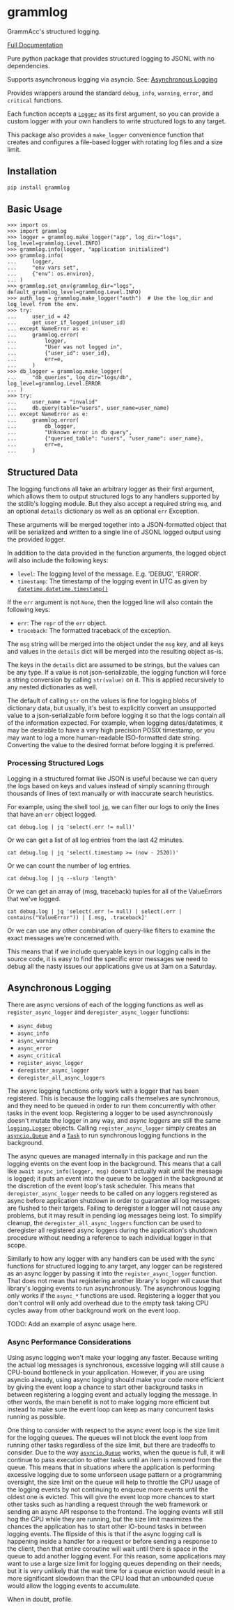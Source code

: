 # grammlog

GrammAcc's structured logging.

[Full Documentation](https://grammacc.github.io/grammlog)

Pure python package that provides structured logging to JSONL with no dependencies.

Supports asynchronous logging via asyncio. See: [Asynchronous Logging](#asynchronous-logging)

Provides wrappers around the standard `debug`, `info`, `warning`, `error`, and `critical`
functions.

Each function accepts a [`Logger`](https://docs.python.org/3/library/logging.html#logging.Logger)
as its first argument, so you can provide a custom logger with your own handlers to write
structured logs to any target.

This package also provides a `make_logger` convenience function that creates and configures
a file-based logger with rotating log files and a size limit.

## Installation

```bash
pip install grammlog
```

## Basic Usage

```pycon
>>> import os
>>> import grammlog
>>> logger = grammlog.make_logger("app", log_dir="logs", log_level=grammlog.Level.INFO)
>>> grammlog.info(logger, "application initialized")
>>> grammlog.info(
...     logger,
...     "env vars set",
...     {"env": os.environ},
... )
>>> grammlog.set_env(grammlog_dir="logs", default_grammlog_level=grammlog.Level.INFO)
>>> auth_log = grammlog.make_logger("auth")  # Use the log_dir and log_level from the env.
>>> try:
...     user_id = 42
...     get_user_if_logged_in(user_id)
... except NameError as e:
...     grammlog.error(
...         logger,
...         "User was not logged in",
...         {"user_id": user_id},
...         err=e,
...     )
>>> db_logger = grammlog.make_logger(
...     "db_queries", log_dir="logs/db", log_level=grammlog.Level.ERROR
... )
>>> try:
...     user_name = "invalid"
...     db.query(table="users", user_name=user_name)
... except NameError as e:
...     grammlog.error(
...         db_logger,
...         "Unknown error in db query",
...         {"queried_table": "users", "user_name": user_name},
...         err=e,
...     )

```

## Structured Data

The logging functions all take an arbitrary logger as their first argument, which
allows them to output structured logs to any handlers supported by the stdlib's logging module.
But they also accept a required string `msg`, and an optional `details` dictionary as well as
an optional `err` Exception.

These arguments will be merged together into a JSON-formatted object that will be serialized
and written to a single line of JSONL logged output using the provided logger.

In addition to the data provided in the function arguments, the logged object will also include
the following keys:

  - `level`: The logging level of the message. E.g. 'DEBUG', 'ERROR'.
  - `timestamp`: The timestamp of the logging event in UTC as given by
[`datetime.datetime.timestamp()`](https://docs.python.org/3/library/datetime.html#datetime.datetime.timestamp)


If the `err` argument is not `None`, then the logged line will also contain the following keys:

  - `err`: The `repr` of the `err` object.
  - `traceback`: The formatted traceback of the exception.

The `msg` string will be merged into the object under the `msg` key, and all keys and values
in the `details` dict will be merged into the resulting object as-is.

The keys in the `details` dict are assumed to be strings, but the values can be any type.
If a value is not json-serializable, the logging function will force a string conversion
by calling `str(value)` on it. This is applied recursively to any nested dictionaries as well.

The default of calling `str` on the values is fine for logging blobs of dictionary data, but
usually, it's best to explicitly convert an unsupported value to a json-serializable form before
logging it so that the logs contain all of the information expected. For example, when logging
dates/datetimes, it may be desirable to have a very high precision POSIX timestamp, or you may
want to log a more human-readable ISO-formatted date string. Converting the value to the desired
format before logging it is preferred.

### Processing Structured Logs

Logging in a structured format like JSON is useful because we can query the logs
based on keys and values instead of simply scanning through thousands of lines
of text manually or with inaccurate search heuristics.

For example, using the shell tool [`jq`](https://jqlang.github.io/jq/), we can
filter our logs to only the lines that have an `err` object logged.

    cat debug.log | jq 'select(.err != null)'

Or we can get a list of all log entries from the last 42 minutes.

    cat debug.log | jq 'select(.timestamp >= (now - 2520))'

Or we can count the number of log entries.

    cat debug.log | jq --slurp 'length'

Or we can get an array of (msg, traceback) tuples for all of the ValueErrors that we've logged.

    cat debug.log | jq 'select(.err != null) | select(.err | contains("ValueError")) | [.msg, .traceback]'

Or we can use any other combination of query-like filters to examine the exact
messages we're concerned with.

This means that if we include queryable keys in our logging calls in the source code, it is
easy to find the specific error messages we need to debug all the nasty issues our applications
give us at 3am on a Saturday.

## Asynchronous Logging

There are async versions of each of the logging functions as well as
`register_async_logger` and `deregister_async_logger` functions:

- `async_debug`
- `async_info`
- `async_warning`
- `async_error`
- `async_critical`
- `register_async_logger`
- `deregister_async_logger`
- `deregister_all_async_loggers`

The async logging functions only work with a logger that has been registered.
This is because the logging calls themselves are synchronous, and they
need to be queued in order to run them concurrently with other tasks in the event
loop. Registering a logger to be used asynchronously doesn't mutate the logger in
any way, and *async loggers* are still the same
[`logging.Logger`](https://docs.python.org/3/library/logging.html#logging.Logger)
objects. Calling `register_async_logger` simply creates an
[`asyncio.Queue`](https://docs.python.org/3/library/asyncio-queue.html#asyncio.Queue)
and a [`Task`](https://docs.python.org/3/library/asyncio-task.html#task-object)
to run synchronous logging functions in the background.

The async queues are managed internally in this package and run the logging
events on the event loop in the background. This means that a call like
`await async_info(logger, msg)` doesn't actually wait until the message is logged;
it puts an event into the queue to be logged in the background at the discretion of
the event loop's task scheduler. This means that `deregister_async_logger` needs to
be called on any loggers registered as async before application shutdown in order to
guarantee all log messages are flushed to their targets. Failing to deregister a
logger will not cause any problems, but it may result in pending log messages being
lost. To simplify cleanup, the `deregister_all_async_loggers` function can be used to
deregister all registered async loggers during the application's shutdown procedure
without needing a reference to each individual logger in that scope.

Similarly to how any logger with any handlers can be used with the sync functions
for structured logging to any target, any logger can be registered as an async logger by passing
it into the `register_async_logger` function. That does not mean that registering another library's
logger will cause that library's logging events to run asynchronously. The asynchronous logging only
works if the `async_*` functions are used. Registering a logger that you don't control will only add
overhead due to the empty task taking CPU cycles away from other background work on the event loop.

TODO: Add an example of async usage here.


### Async Performance Considerations

Using async logging won't make your logging any faster. Because writing the actual log messages
is synchronous, excessive logging will still cause a CPU-bound bottleneck in your application.
However, if you are using asyncio already, using async logging should make your code more efficient
by giving the event loop a chance to start other background tasks in between registering a logging
event and actually logging the message. In other words, the main benefit is not to make logging more
efficient but instead to make sure the event loop can keep as many concurrent tasks running as
possible.

One thing to consider with respect to the async event loop is the size limit for the logging
queues. The queues will not block the event loop from
running other tasks regardless of the size limit, but there are tradeoffs to consider.
Due to the way
[`asyncio.Queue`](https://docs.python.org/3/library/asyncio-queue.html#asyncio.Queue)
works, when the queue is full, it will continue to pass execution to other tasks until
an item is removed from the queue. This means that in situations where the application is
performing excessive logging due to some unforseen usage pattern or a programming oversight, the
size limit on the queue will help to throttle the CPU usage of the logging events by not continuing
to enqueue more events until the oldest one is evicted. This will give the event loop more chances
to start other tasks such as handling a request through the web framework or sending an async API
response to the frontend. The logging events will still hog the CPU while they are running, but
the size limit maximizes the chances the application has to start other IO-bound tasks in between
logging events. The flipside of this is that if the async logging call is happening inside a handler
for a request or before sending a response to the client, then that entire coroutine will wait until
there is space in the queue to add another logging event. For this reason, some applications may
want to use a large size limit for logging queues depending on their needs, but it is very unlikely
that the wait time for a queue eviction would result in a more significant slowdown than the CPU
load that an unbounded queue would allow the logging events to accumulate.

When in doubt, profile.
